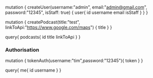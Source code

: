 mutation {
  createUser(username:"admin", email:"admin@gmail.com", password:"12345", isStaff: true) {
    user{
      id
      username
      email
      isStaff
    }
  }
}

mutation {
  createPodcast(title:"test", linkToApi:"https://www.google.com/maps") {
    title
  }
}

query{
  podcasts{
    id
    title
    linkToApi
  }
}

### Authorisation

mutation { tokenAuth(username:"tim",password:"12345"){ token } }

query{
  me{
    id
    username
  }
}
